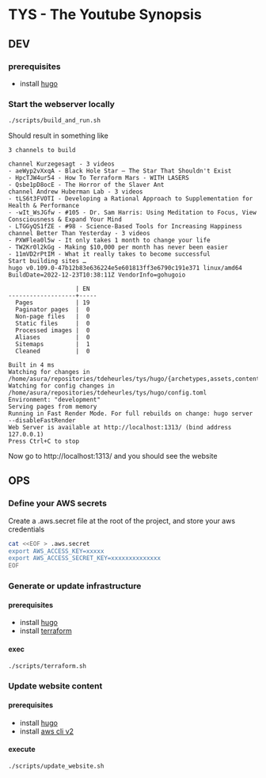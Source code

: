 # TYS - The Youtube Synopsis

## DEV
### prerequisites
- install [hugo](https://gohugo.io/)
### Start the webserver locally

```bash
./scripts/build_and_run.sh
```
Should result in something like
```
3 channels to build

channel Kurzegesagt - 3 videos
- aeWyp2vXxqA - Black Hole Star – The Star That Shouldn't Exist
- HpcTJW4ur54 - How To Terraform Mars - WITH LASERS
- Qsbe1pD8ocE - The Horror of the Slaver Ant
channel Andrew Huberman Lab - 3 videos
- tLS6t3FVOTI - Developing a Rational Approach to Supplementation for Health & Performance
- -wIt_WsJGfw - #105 - Dr. Sam Harris: Using Meditation to Focus, View Consciousness & Expand Your Mind
- LTGGyQS1fZE - #98 - Science-Based Tools for Increasing Happiness
channel Better Than Yesterday - 3 videos
- PXWFlea0l5w - It only takes 1 month to change your life
- TW2Kr0l2kGg - Making $10,000 per month has never been easier
- 11mVD2rPtIM - What it really takes to become successful
Start building sites …
hugo v0.109.0-47b12b83e636224e5e601813ff3e6790c191e371 linux/amd64 BuildDate=2022-12-23T10:38:11Z VendorInfo=gohugoio

                   | EN
-------------------+-----
  Pages            | 19
  Paginator pages  |  0
  Non-page files   |  0
  Static files     |  0
  Processed images |  0
  Aliases          |  0
  Sitemaps         |  1
  Cleaned          |  0

Built in 4 ms
Watching for changes in /home/asura/repositories/tdeheurles/tys/hugo/{archetypes,assets,content,data,layouts,static}
Watching for config changes in /home/asura/repositories/tdeheurles/tys/hugo/config.toml
Environment: "development"
Serving pages from memory
Running in Fast Render Mode. For full rebuilds on change: hugo server --disableFastRender
Web Server is available at http://localhost:1313/ (bind address 127.0.0.1)
Press Ctrl+C to stop
```

Now go to http://localhost:1313/ and you should see the website


## OPS
### Define your AWS secrets
Create a .aws.secret file at the root of the project, and store your aws credentials
```bash
cat <<EOF > .aws.secret
export AWS_ACCESS_KEY=xxxxx
export AWS_ACCESS_SECRET_KEY=xxxxxxxxxxxxxx
EOF
```
### Generate or update infrastructure
#### prerequisites
- install [hugo](https://gohugo.io/)
- install [terraform](https://www.terraform.io/)
#### exec
```bash
./scripts/terraform.sh
```

### Update website content
#### prerequisites
- install [hugo](https://gohugo.io/)
- install [aws cli v2](https://docs.aws.amazon.com/cli/latest/userguide/getting-started-install.html)
#### execute
```bash
./scripts/update_website.sh
```
